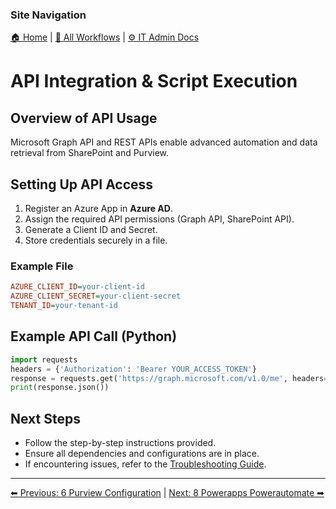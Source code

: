 <!-- description: Documentation about API Integration & Script Execution for Your Organization. -->

### Site Navigation
[🏠 Home](../../README.md) | [📂 All Workflows](../../users/users.md) | [⚙ IT Admin Docs](../README.md)

# API Integration & Script Execution

## Overview of API Usage
Microsoft Graph API and REST APIs enable advanced automation and data retrieval from SharePoint and Purview.

## Setting Up API Access
1. Register an Azure App in **Azure AD**.
2. Assign the required API permissions (Graph API, SharePoint API).
3. Generate a Client ID and Secret.
4. Store credentials securely in a  file.

### Example  File
```ini
AZURE_CLIENT_ID=your-client-id
AZURE_CLIENT_SECRET=your-client-secret
TENANT_ID=your-tenant-id
```

## Example API Call (Python)
```python
import requests
headers = {'Authorization': 'Bearer YOUR_ACCESS_TOKEN'}
response = requests.get('https://graph.microsoft.com/v1.0/me', headers=headers)
print(response.json())
```

## Next Steps
- Follow the step-by-step instructions provided.
- Ensure all dependencies and configurations are in place.
- If encountering issues, refer to the [Troubleshooting Guide](10-troubleshooting.md).

---

[⬅ Previous: 6 Purview Configuration](6-purview-configuration.md) | [Next: 8 Powerapps Powerautomate ➡](8-powerapps-powerautomate.md)